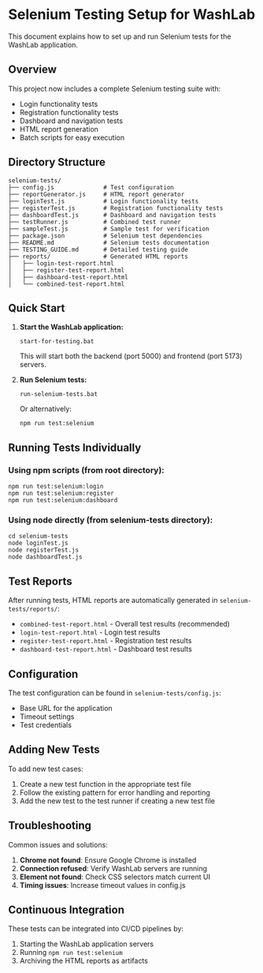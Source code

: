 # Selenium Testing Setup for WashLab

This document explains how to set up and run Selenium tests for the WashLab application.

## Overview

This project now includes a complete Selenium testing suite with:
- Login functionality tests
- Registration functionality tests
- Dashboard and navigation tests
- HTML report generation
- Batch scripts for easy execution

## Directory Structure

```
selenium-tests/
├── config.js              # Test configuration
├── reportGenerator.js     # HTML report generator
├── loginTest.js           # Login functionality tests
├── registerTest.js        # Registration functionality tests
├── dashboardTest.js       # Dashboard and navigation tests
├── testRunner.js          # Combined test runner
├── sampleTest.js          # Sample test for verification
├── package.json           # Selenium test dependencies
├── README.md              # Selenium tests documentation
├── TESTING_GUIDE.md       # Detailed testing guide
├── reports/               # Generated HTML reports
│   ├── login-test-report.html
│   ├── register-test-report.html
│   ├── dashboard-test-report.html
│   └── combined-test-report.html
```

## Quick Start

1. **Start the WashLab application:**
   ```
   start-for-testing.bat
   ```
   This will start both the backend (port 5000) and frontend (port 5173) servers.

2. **Run Selenium tests:**
   ```
   run-selenium-tests.bat
   ```
   Or alternatively:
   ```
   npm run test:selenium
   ```

## Running Tests Individually

### Using npm scripts (from root directory):
```
npm run test:selenium:login
npm run test:selenium:register
npm run test:selenium:dashboard
```

### Using node directly (from selenium-tests directory):
```
cd selenium-tests
node loginTest.js
node registerTest.js
node dashboardTest.js
```

## Test Reports

After running tests, HTML reports are automatically generated in `selenium-tests/reports/`:
- `combined-test-report.html` - Overall test results (recommended)
- `login-test-report.html` - Login test results
- `register-test-report.html` - Registration test results
- `dashboard-test-report.html` - Dashboard test results

## Configuration

The test configuration can be found in `selenium-tests/config.js`:
- Base URL for the application
- Timeout settings
- Test credentials

## Adding New Tests

To add new test cases:
1. Create a new test function in the appropriate test file
2. Follow the existing pattern for error handling and reporting
3. Add the new test to the test runner if creating a new test file

## Troubleshooting

Common issues and solutions:
1. **Chrome not found**: Ensure Google Chrome is installed
2. **Connection refused**: Verify WashLab servers are running
3. **Element not found**: Check CSS selectors match current UI
4. **Timing issues**: Increase timeout values in config.js

## Continuous Integration

These tests can be integrated into CI/CD pipelines by:
1. Starting the WashLab application servers
2. Running `npm run test:selenium`
3. Archiving the HTML reports as artifacts